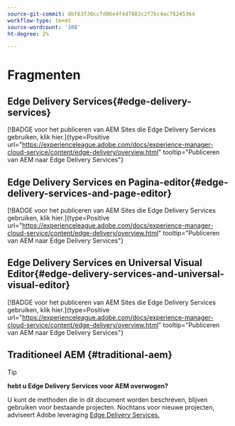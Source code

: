 ```yaml
---
source-git-commit: dbf63f30ccfd06e4f4d7883c2f7bc4ac78245364
workflow-type: tm+mt
source-wordcount: '108'
ht-degree: 2%

---
```

# Fragmenten

## Edge Delivery Services{#edge-delivery-services}

[!BADGE  voor het publiceren van AEM Sites die Edge Delivery Services gebruiken, klik hier.]{type=Positive url="https://experienceleague.adobe.com/docs/experience-manager-cloud-service/content/edge-delivery/overview.html" tooltip="Publiceren van AEM naar Edge Delivery Services"}

## Edge Delivery Services en Pagina-editor{#edge-delivery-services-and-page-editor}

[!BADGE  voor het publiceren van AEM Sites die Edge Delivery Services gebruiken, klik hier.]{type=Positive url="https://experienceleague.adobe.com/docs/experience-manager-cloud-service/content/edge-delivery/overview.html" tooltip="Publiceren van AEM naar Edge Delivery Services"}

## Edge Delivery Services en Universal Visual Editor{#edge-delivery-services-and-universal-visual-editor}

[!BADGE  voor het publiceren van AEM Sites die Edge Delivery Services gebruiken, klik hier.]{type=Positive url="https://experienceleague.adobe.com/docs/experience-manager-cloud-service/content/edge-delivery/overview.html" tooltip="Publiceren van AEM naar Edge Delivery Services"}

## Traditioneel AEM {#traditional-aem}

>[!TIP]
>
>**hebt u Edge Delivery Services voor AEM overwogen?**
>
>U kunt de methoden die in dit document worden beschreven, blijven gebruiken voor bestaande projecten. Nochtans voor nieuwe projecten, adviseert Adobe leveraging [ Edge Delivery Services.](https://experienceleague.adobe.com/en/docs/experience-manager-cloud-service/content/edge-delivery/overview)
